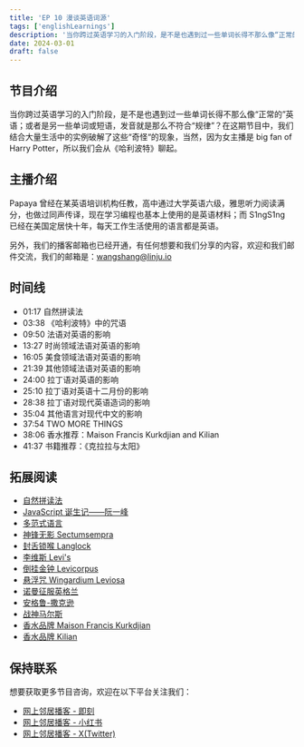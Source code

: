 ```yaml
---
title: 'EP 10 漫谈英语词源'
tags: ['englishLearnings']
description: '当你跨过英语学习的入门阶段，是不是也遇到过一些单词长得不那么像“正常的”英语；或者是另一些单词或短语，发音就是那么不符合“规律”？在这期节目中，我们结合大量生活中的实例破解了这些“奇怪“的现象'
date: 2024-03-01
draft: false
---
```


## 节目介绍

当你跨过英语学习的入门阶段，是不是也遇到过一些单词长得不那么像“正常的”英语；或者是另一些单词或短语，发音就是那么不符合“规律”？在这期节目中，我们结合大量生活中的实例破解了这些“奇怪“的现象，当然，因为女主播是 big fan of Harry Potter，所以我们会从《哈利波特》聊起。

## 主播介绍

Papaya 曾经在某英语培训机构任教，高中通过大学英语六级，雅思听力阅读满分，也做过同声传译，现在学习编程也基本上使用的是英语材料；而 S1ngS1ng 已经在美国定居快十年，每天工作生活使用的语言都是英语。

另外，我们的播客邮箱也已经开通，有任何想要和我们分享的内容，欢迎和我们邮件交流，我们的邮箱是：wangshang@linju.io

## 时间线

- 01:17 自然拼读法
- 03:38 《哈利波特》中的咒语
- 09:50 法语对英语的影响
- 13:27 时尚领域法语对英语的影响
- 16:05 美食领域法语对英语的影响
- 21:39 其他领域法语对英语的影响
- 24:00 拉丁语对英语的影响
- 25:10 拉丁语对英语十二月份的影响
- 28:38 拉丁语对现代英语造词的影响
- 35:04 其他语言对现代中文的影响
- 37:54 TWO MORE THINGS
- 38:06 香水推荐：Maison Francis Kurkdjian and Kilian
- 41:37 书籍推荐：《克拉拉与太阳》

## 拓展阅读

- [自然拼读法](https://en.wikipedia.org/wiki/Phonics)
- [JavaScript 诞生记——阮一峰](https://www.ruanyifeng.com/blog/2011/06/birth_of_javascript.html)
- [多范式语言](https://en.wikipedia.org/wiki/Programming_paradigm#Support_for_multiple_paradigms)
- [神锋无影 Sectumsempra](https://harrypotter.fandom.com/wiki/Sectumsempra)
- [封舌锁喉 Langlock](https://harrypotter.fandom.com/wiki/Langlock)
- [李维斯 Levi's](https://www.levi.com)
- [倒挂金钟 Levicorpus](https://harrypotter.fandom.com/wiki/Dangling_Jinx)
- [悬浮咒 Wingardium Leviosa](https://potter-dictionary.fandom.com/wiki/Wingardium_Leviosa)
- [诺曼征服英格兰](https://zh.wikipedia.org/zh-hans/%E8%AF%BA%E6%9B%BC%E5%BE%81%E6%9C%8D%E8%8B%B1%E6%A0%BC%E5%85%B0)
- [安格鲁-撒克逊](https://zh.wikipedia.org/zh-hans/%E7%9B%8E%E6%A0%BC%E9%AD%AF-%E6%92%92%E5%85%8B%E9%81%9C%E4%BA%BA)
- [战神马尔斯](https://zh.wikipedia.org/zh-hans/%E7%8E%9B%E5%B0%94%E6%96%AF)
- [香水品牌 Maison Francis Kurkdjian](https://www.franciskurkdjian.com/us-en)
- [香水品牌 Kilian](https://www.bykilian.com/)

## 保持联系

想要获取更多节目咨询，欢迎在以下平台关注我们：

- [网上邻居播客 - 即刻](https://m.okjike.com/users/c751f4fb-d31d-44cf-aef9-f6b55dec4cd5?source=user_card&s=eyJ1IjoiNjUyMzg3NmQwZWQ3ZTc2NjQ5ODMwNWE4IiwiZCI6MX0%3D)
- [网上邻居播客 - 小红书](https://www.xiaohongshu.com/user/profile/64c2024f00000000140396e6?xhsshare=WeixinSession&appuid=64c2024f00000000140396e6&apptime=1697005943)
- [网上邻居播客 - X(Twitter)](https://twitter.com/wslj_podcast)
